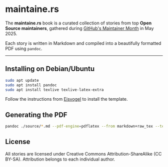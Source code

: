 # maintaine.rs

The **maintaine.rs** book is a curated collection of stories from top **Open Source maintainers**, gathered during [GitHub's Maintainer Month](https://maintainermonth.github.com/) in May 2025.

Each story is written in Markdown and compiled into a beautifully formatted PDF using `pandoc`.

---

## Installing on Debian/Ubuntu

```bash
sudo apt update
sudo apt install pandoc
sudo apt install texlive texlive-latex-extra
```

Follow the instructions from [Eisvogel](https://github.com/Wandmalfarbe/pandoc-latex-template) to install the template.

## Generating the PDF

```bash
pandoc ./source/*.md --pdf-engine=pdflatex --from markdown+raw_tex --template eisvogel --metadata-file=./metadata.yaml --listings -o maintainers.pdf
```

## License

All stories are licensed under Creative Commons Attribution-ShareAlike (CC BY-SA). Attribution belongs to each individual author.
